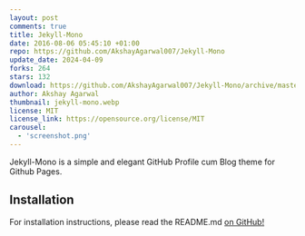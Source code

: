 ```yaml
---
layout: post
comments: true
title: Jekyll-Mono
date: 2016-08-06 05:45:10 +01:00
repo: https://github.com/AkshayAgarwal007/Jekyll-Mono
update_date: 2024-04-09
forks: 264
stars: 132
download: https://github.com/AkshayAgarwal007/Jekyll-Mono/archive/master.zip
author: Akshay Agarwal
thumbnail: jekyll-mono.webp
license: MIT
license_link: https://opensource.org/license/MIT
carousel:
  - 'screenshot.png'
---
```


Jekyll-Mono is a simple and elegant GitHub Profile cum Blog theme for Github Pages.

## Installation

For installation instructions, please read the README.md [on GitHub!](https://github.com/AkshayAgarwal007/Jekyll-Mono)
